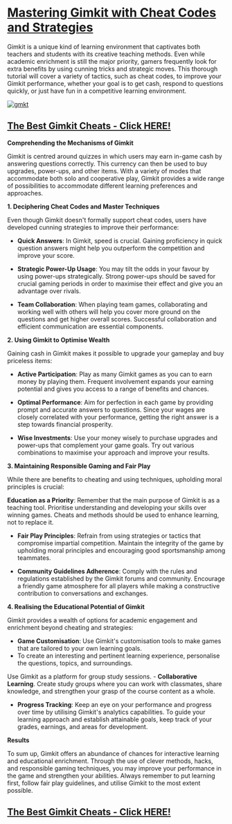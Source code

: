 # [Mastering Gimkit with Cheat Codes and Strategies](https://shorturl.at/sLcPX)

Gimkit is a unique kind of learning environment that captivates both teachers and students with its creative teaching methods. Even while academic enrichment is still the major priority, gamers frequently look for extra benefits by using cunning tricks and strategic moves. This thorough tutorial will cover a variety of tactics, such as cheat codes, to improve your Gimkit performance, whether your goal is to get cash, respond to questions quickly, or just have fun in a competitive learning environment.

[![gmkt](https://github.com/gimkitcheats/menu/assets/135610598/314fcdc9-dddc-43aa-82d7-4d2eb6e7dd03)](https://shorturl.at/sLcPX)

## [The Best Gimkit Cheats - Click HERE!](https://shorturl.at/sLcPX)

**Comprehending the Mechanisms of Gimkit**

Gimkit is centred around quizzes in which users may earn in-game cash by answering questions correctly. This currency can then be used to buy upgrades, power-ups, and other items. With a variety of modes that accommodate both solo and cooperative play, Gimkit provides a wide range of possibilities to accommodate different learning preferences and approaches.

**1. Deciphering Cheat Codes and Master Techniques**

Even though Gimkit doesn't formally support cheat codes, users have developed cunning strategies to improve their performance:

- **Quick Answers**: In Gimkit, speed is crucial. Gaining proficiency in quick question answers might help you outperform the competition and improve your score.

- **Strategic Power-Up Usage**: You may tilt the odds in your favour by using power-ups strategically. Strong power-ups should be saved for crucial gaming periods in order to maximise their effect and give you an advantage over rivals.

- **Team Collaboration**: When playing team games, collaborating and working well with others will help you cover more ground on the questions and get higher overall scores. Successful collaboration and efficient communication are essential components.

**2. Using Gimkit to Optimise Wealth**

Gaining cash in Gimkit makes it possible to upgrade your gameplay and buy priceless items:

- **Active Participation**: Play as many Gimkit games as you can to earn money by playing them. Frequent involvement expands your earning potential and gives you access to a range of benefits and chances.

- **Optimal Performance**: Aim for perfection in each game by providing prompt and accurate answers to questions. Since your wages are closely correlated with your performance, getting the right answer is a step towards financial prosperity.

- **Wise Investments**: Use your money wisely to purchase upgrades and power-ups that complement your game goals. Try out various combinations to maximise your approach and improve your results.

**3. Maintaining Responsible Gaming and Fair Play**

While there are benefits to cheating and using techniques, upholding moral principles is crucial:

**Education as a Priority**: Remember that the main purpose of Gimkit is as a teaching tool. Prioritise understanding and developing your skills over winning games. Cheats and methods should be used to enhance learning, not to replace it.

- **Fair Play Principles**: Refrain from using strategies or tactics that compromise impartial competition. Maintain the integrity of the game by upholding moral principles and encouraging good sportsmanship among teammates.

- **Community Guidelines Adherence**: Comply with the rules and regulations established by the Gimkit forums and community. Encourage a friendly game atmosphere for all players while making a constructive contribution to conversations and exchanges.

**4. Realising the Educational Potential of Gimkit**

Gimkit provides a wealth of options for academic engagement and enrichment beyond cheating and strategies:

- **Game Customisation**: Use Gimkit's customisation tools to make games that are tailored to your own learning goals.
- To create an interesting and pertinent learning experience, personalise the questions, topics, and surroundings.

Use Gimkit as a platform for group study sessions. - **Collaborative Learning**. Create study groups where you can work with classmates, share knowledge, and strengthen your grasp of the course content as a whole.

- **Progress Tracking**: Keep an eye on your performance and progress over time by utilising Gimkit's analytics capabilities. To guide your learning approach and establish attainable goals, keep track of your grades, earnings, and areas for development.

**Results**

To sum up, Gimkit offers an abundance of chances for interactive learning and educational enrichment. Through the use of clever methods, hacks, and responsible gaming techniques, you may improve your performance in the game and strengthen your abilities. Always remember to put learning first, follow fair play guidelines, and utilise Gimkit to the most extent possible.

## [The Best Gimkit Cheats - Click HERE!](https://shorturl.at/sLcPX)
